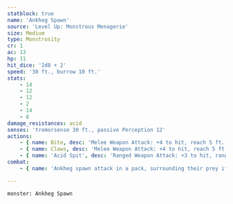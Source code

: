 ```yaml
---
statblock: true
name: 'Ankheg Spawn'
source: 'Level Up: Monstrous Menagerie'
size: Medium
type: Monstrosity
cr: 1
ac: 13
hp: 11
hit_dice: '2d8 + 2'
speed: '30 ft., burrow 10 ft.'
stats:
    - 14
    - 12
    - 12
    - 2
    - 14
    - 8
damage_resistances: acid
senses: 'tremorsense 30 ft., passive Perception 12'
actions:
    - { name: Bite, desc: 'Melee Weapon Attack: +4 to hit, reach 5 ft., one target. Hit: 5 (1d6 + 2) slashing damage.' }
    - { name: Claws, desc: 'Melee Weapon Attack: +4 to hit, reach 5 ft., one Medium or smaller creature. Hit: 4 (1d4 + 2) slashing damage, and the target makes a DC 12 Strength check. On a failure, it is knocked prone. If the target is already prone, the ankheg can instead move up to half its Speed, dragging the target with it.' }
    - { name: 'Acid Spit', desc: 'Ranged Weapon Attack: +3 to hit, range 30 ft., one creature. Hit: 4 (1d8) acid damage.' }
combat:
    - { name: 'Ankheg spawn attack in a pack, surrounding their prey if possible', desc: "When attacking a group, some ankheg spawn use their claws to drag one victim away, while other spawn occupy the victim's allies by biting and spitting acid." }

---
```

```statblock
monster: Ankheg Spawn
```
